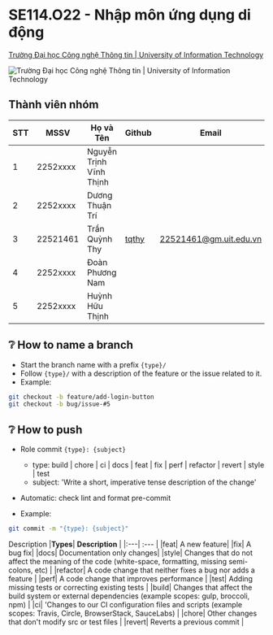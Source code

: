 
# SE114.O22 - Nhập môn ứng dụng di động

[Trường Đại học Công nghệ Thông tin | University of Information Technology](https://www.uit.edu.vn/)

![Trường Đại học Công nghệ Thông tin | University of Information Technology](https://i.imgur.com/WmMnSRt.png)

## Thành viên nhóm

| STT | MSSV     | Họ và Tên                    | Github                                            | Email                    |
| --- | -------- | ---------------------------- | ------------------------------------------------- | ------------------------ |
| 1   | 2252xxxx | Nguyễn Trịnh Vĩnh Thịnh |         |  |
| 2   | 2252xxxx | Dương Thuận Trí              |  |  |
| 3   | 22521461 | Trần Quỳnh Thy               | [tqthy](https://github.com/tqthy)                 | <22521461@gm.uit.edu.vn> |
| 4   | 2252xxxx | Đoàn Phương Nam             |  |  |
| 5   | 2252xxxx | Huỳnh Hữu Thịnh               |               |  |

## ❔ **How to name a branch**

- Start the branch name with a prefix `{type}/`
- Follow `{type}/` with a description of the feature or the issue related to it.
- Example:

```bash
git checkout -b feature/add-login-button
git checkout -b bug/issue-#5
```

## ❔ **How to push**

- Role commit
  `{type}: {subject}`
  - type: build | chore | ci | docs | feat | fix | perf | refactor | revert | style | test
  - subject: 'Write a short, imperative tense description of the change'
- Automatic: check lint and format pre-commit

- Example:

```bash
git commit -m "{type}: {subject}"
```

Description
|**Types**| **Description** |
|:---| :--- |
|feat| A new feature|
|fix| A bug fix|
|docs| Documentation only changes|
|style| Changes that do not affect the meaning of the code (white-space, formatting, missing semi-colons, etc) |
|refactor| A code change that neither fixes a bug nor adds a feature |
|perf| A code change that improves performance |
|test| Adding missing tests or correcting existing tests |
|build| Changes that affect the build system or external dependencies (example scopes: gulp, broccoli, npm) |
|ci| 'Changes to our CI configuration files and scripts (example scopes: Travis, Circle, BrowserStack, SauceLabs) |
|chore| Other changes that don't modify src or test files |
|revert| Reverts a previous commit |
